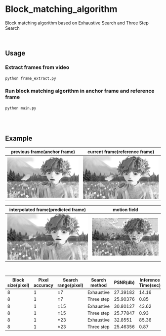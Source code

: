 # Block_matching_algorithm
Block matching algorithm based on Exhaustive Search and Three Step Search

<br/>

## Usage


### Extract frames from video
```python
python frame_extract.py
```

### Run block matching algorithm in anchor frame and reference frame  
```python
python main.py
```   
<br/>
<br/>

## Example

previous frame(anchor frame) | current frame(reference frame) 
---- | ---- 
![prev_frame](https://github.com/glee1228/Block_matching_algorithm/blob/master/result/20200927171519/prev.png) | ![current_frame](https://github.com/glee1228/Block_matching_algorithm/blob/master/result/20200927171519/cur.png )

interpolated frame(predicted frame) | motion field
---- | ---- 
|![interpolated](https://github.com/glee1228/Block_matching_algorithm/blob/master/result/20200927171519/interpolated.png) | ![motion_vector](https://github.com/glee1228/Block_matching_algorithm/blob/master/result/20200927171519/mv_drawing.png)

<br/>

Block size(pixel)	| Pixel accuracy	| Search range(pixel) |	Search method	 | PSNR(db) |	Inference Time(sec)
---- | ---- | ---- | ---- | ----  |----
8  |	1  |	±7	 | Exhaustive  | 	27.39182 | 	14.16
8  |	1  |	±7	 | Three step  |	25.90376 |	0.85
8 |	1 |	±15 |	Exhaustive | 	30.80127 |	43.62
8 |	1 |	±15	 |Three step | 	25.77847 |	0.93
8 |	1 |	±23	 |Exhaustive | 	32.8551 |	85.36
8 |	1 |	±23 |	Three step  |	25.46356 |	0.87

